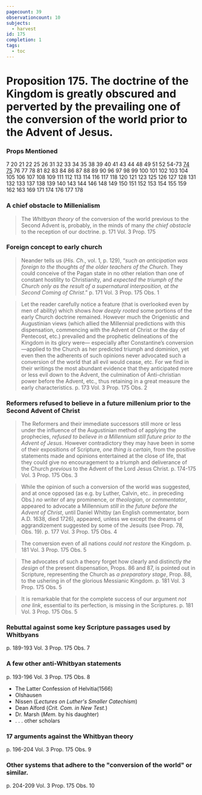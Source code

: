 ```yaml
---
pagecount: 39
observationcount: 10
subjects:
  - harvest
id: 175
completion: 1
tags:
  - toc
---
```

# Proposition 175. The doctrine of the Kingdom is greatly obscured and perverted by the prevailing one of the conversion of the world prior to the Advent of Jesus.
### Props Mentioned
7 20 21 22 25 26 31 32 33 34 35 38 39 40 41 43 44 48 49 51 52 54-73 [74](Proposition%2074.%20The%20belief%20in%20the%20speedy%20Advent%20of%20Christ,%20entertained%20both%20by%20the%20Apostles%20and%20the%20churches%20under%20them,%20indicates%20what%20Kingdom%20was%20believed%20in%20and%20taught%20by%20the%20first%20Christians..md) [75](Proposition%2075.%20The%20doctrine%20of%20the%20Kingdom,%20as%20held%20by%20the%20churches%20established%20by%20the%20Apostles,%20was%20perpetuated..md) 76 77 78 81 82 83 84 86 87 88 89 90 96 97 98 99 100 101 102 103 104 105 106 107 108 109 111 112 113 114 116 117 118 120 121 123 125 126 127 128 131 132 133 137 138 139 140 143 144 146 148 149 150 151 152 153 154 155 159 162 163 169 171 174 176 177 178
### A chief obstacle to Millenialism
>The *Whitbyan theory* of the conversion of the world previous to the Second Advent is, probably, in the minds of many *the chief obstacle* to the reception of our doctrine.
>p. 171 Vol. 3 Prop. 175
### Foreign concept to early church
>Neander tells us (*His. Ch*., vol. 1, p. 129), “*such an anticipation was foreign to the thoughts of the older teachers of the Church*. They could conceive of the Pagan state in no other relation than one of constant hostility to Christianity, and *expected the triumph of the Church only as the result of a supernatural interposition, at the Second Coming of Christ*.”
>p. 171 Vol. 3 Prop. 175 Obs. 1

>Let the reader carefully notice a feature (that is overlooked even by men of ability) which shows *how deeply rooted* some portions of the early Church doctrine remained. However much the Origenistic and Augustinian views (which allied the Millennial predictions with this dispensation, commencing with the Advent of Christ or the day of Pentecost, etc.) prevailed and the prophetic delineations of the Kingdom in its glory were— especially after Constantine’s conversion—applied to the Church as her predicted triumph and dominion, yet even then the adherents of such opinions never advocated such a conversion of the world that all evil would cease, etc. For we find in their writings the most abundant evidence that they anticipated more or less evil down to the Advent, the culmination of Anti-christian power before the Advent, etc., thus retaining in a great measure the early characteristics.
>p. 173 Vol. 3 Prop. 175 Obs. 2
### Reformers refused to believe in a future millenium prior to the Second Advent of Christ
>The Reformers and their immediate successors still more or less under the influence of the Augustinian method of applying the prophecies, *refused to believe in a Millennium still future prior to the Advent of Jesus*. However contradictory they may have been in some of their expositions of Scripture, *one thing is certain*, from the positive statements made and opinions entertained at the close of life, that they could give no encouragement to a triumph and deliverance of the Church *previous* to the Advent of the Lord Jesus Christ.
>p. 174-175 Vol. 3 Prop. 175 Obs. 3

>While the opinion of such a conversion of the world was suggested, and at once opposed (as e.g. by Luther, Calvin, etc.. in preceding Obs.) *no writer* of any prominence, or *theologian*, or *commentator*, appeared to advocate a Millennium *still in the future before the Advent of Christ*, until Daniel Whitby (an English commentator, born A.D. 1638, died 1726), appeared, unless we except the dreams of aggrandizement suggested by some of the Jesuits (see Prop. 78, Obs. 19).
>p. 177 Vol. 3 Prop. 175 Obs. 4

>The conversion even of all nations *could not restore* the Kingdom.
>p. 181 Vol. 3 Prop. 175 Obs. 5

>The advocates of such a theory forget how clearly and distinctly *the design* of the present dispensation, Props. 86 and 87, is pointed out in Scripture, representing the Church as *a preparatory stage*, Prop. 88, to the ushering in of the glorious Messianic Kingdom.
  p. 181 Vol. 3 Prop. 175 Obs. 5

>It is remarkable that for the complete success of our argument *not one link*, essential to its perfection, is missing in the Scriptures.
>p. 181 Vol. 3 Prop. 175 Obs. 5
### Rebuttal against some key Scripture passages used by Whitbyans
p. 189-193 Vol. 3 Prop. 175 Obs. 7
### A few other anti-Whitbyan statements
p. 193-196 Vol. 3 Prop. 175 Obs. 8
- The Latter Confession of Helvitia(1566)
- Olshausen
- Nissen (*Lectures on Luther's Smaller Catechism*)
- Dean Alford (*Crit. Com. in New Test.*)
- Dr. Marsh (*Mem.* by his daughter)
- . . . other scholars
### 17 arguments against the Whitbyan theory
p. 196-204 Vol. 3 Prop. 175 Obs. 9
### Other systems that adhere to the "conversion of the world" or similar.
p. 204-209 Vol. 3 Prop. 175 Obs. 10


